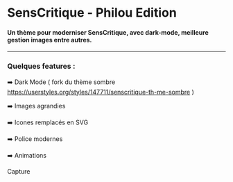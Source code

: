 # SensCritique - Philou Edition

#### Un thème pour moderniser SensCritique, avec dark-mode, meilleure gestion images entre autres.

---

### Quelques features :

➡️ Dark Mode ( fork du thème sombre https://userstyles.org/styles/147711/senscritique-th-me-sombre ) 

➡️ Images agrandies

➡️ Icones remplacés en SVG 

➡️ Police modernes 

➡️ Animations



Capture


